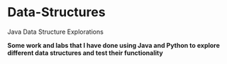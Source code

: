 # Data-Structures
Java Data Structure Explorations

**Some work and labs that I have done using Java and Python to explore different data structures and test their functionality**
